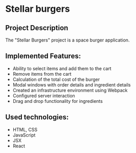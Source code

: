 # **Stellar burgers**

## Project Description
The "Stellar Burgers" project is a space burger application.

## Implemented Features:
* Ability to select items and add them to the cart
* Remove items from the cart
* Calculation of the total cost of the burger
* Modal windows with order details and ingredient details
* Created an infrastructure environment using Webpack
* Configured server interaction
* Drag and drop functionality for ingredients

## Used technologies:
* HTML, CSS
* JavaScript
* JSX
* React
